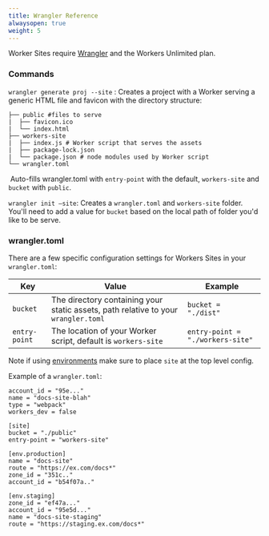 ```yaml
---
title: Wrangler Reference
alwaysopen: true
weight: 5
---
```


Worker Sites require [Wrangler](https://github.com/cloudflare/wrangler) and the Workers Unlimited plan.

### Commands

`wrangler generate proj --site` :  Creates a project with a Worker serving a generic HTML file and favicon with the directory structure:

```
├── public #files to serve
|  ├── favicon.ico
|  └── index.html 
├── workers-site
|  ├── index.js # Worker script that serves the assets 
|  ├── package-lock.json
|  └── package.json # node modules used by Worker script
└── wrangler.toml
```

​	Auto-fills wrangler.toml with  `entry-point`  with the default, `workers-site` and `bucket` with `public`.

`wrangler init —site`: Creates a `wrangler.toml` and `workers-site` folder. You'll need to add a value for `bucket` based on the local path of folder you'd like to be serve.


### wrangler.toml

There are a few specific configuration settings for Workers Sites in your `wrangler.toml`:

| Key           | Value                                                                              | Example                          |
| ------------- | ---------------------------------------------------------------------------------- | -------------------------------- |
| `bucket`      | The directory containing your static assets, path relative to your `wrangler.toml` | `bucket = "./dist"`              |
| `entry-point` | The location of your Worker script, default is `workers-site`                      | `entry-point = "./workers-site"` |

Note if using [environments](https://github.com/cloudflare/wrangler/blob/master/docs/content/environments.md) make sure to place `site` at the top level config.

Example of a `wrangler.toml`:

```
account_id = "95e..."
name = "docs-site-blah"
type = "webpack"
workers_dev = false

[site]
bucket = "./public"
entry-point = "workers-site"

[env.production]
name = "docs-site"
route = "https://ex.com/docs*"
zone_id = "351c.."
account_id = "b54f07a.."

[env.staging]
zone_id = "ef47a..."
account_id = "95e5d..."
name = "docs-site-staging"
route = "https://staging.ex.com/docs*"
```

